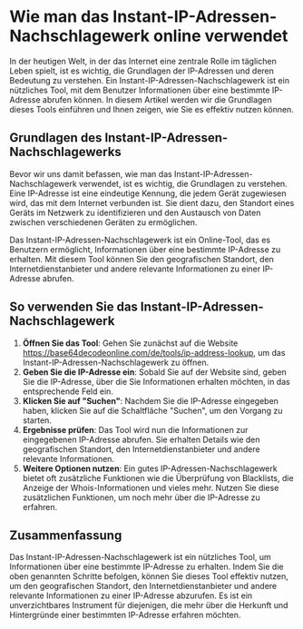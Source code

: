 Wie man das Instant-IP-Adressen-Nachschlagewerk online verwendet
================================================================

In der heutigen Welt, in der das Internet eine zentrale Rolle im täglichen Leben spielt, ist es wichtig, die Grundlagen der IP-Adressen und deren Bedeutung zu verstehen. Ein Instant-IP-Adressen-Nachschlagewerk ist ein nützliches Tool, mit dem Benutzer Informationen über eine bestimmte IP-Adresse abrufen können. In diesem Artikel werden wir die Grundlagen dieses Tools einführen und Ihnen zeigen, wie Sie es effektiv nutzen können.

Grundlagen des Instant-IP-Adressen-Nachschlagewerks
---------------------------------------------------

Bevor wir uns damit befassen, wie man das Instant-IP-Adressen-Nachschlagewerk verwendet, ist es wichtig, die Grundlagen zu verstehen. Eine IP-Adresse ist eine eindeutige Kennung, die jedem Gerät zugewiesen wird, das mit dem Internet verbunden ist. Sie dient dazu, den Standort eines Geräts im Netzwerk zu identifizieren und den Austausch von Daten zwischen verschiedenen Geräten zu ermöglichen.

Das Instant-IP-Adressen-Nachschlagewerk ist ein Online-Tool, das es Benutzern ermöglicht, Informationen über eine bestimmte IP-Adresse zu erhalten. Mit diesem Tool können Sie den geografischen Standort, den Internetdienstanbieter und andere relevante Informationen zu einer IP-Adresse abrufen.

So verwenden Sie das Instant-IP-Adressen-Nachschlagewerk
--------------------------------------------------------

1. **Öffnen Sie das Tool**: Gehen Sie zunächst auf die Website <https://base64decodeonline.com/de/tools/ip-address-lookup>, um das Instant-IP-Adressen-Nachschlagewerk zu öffnen.
2. **Geben Sie die IP-Adresse ein**: Sobald Sie auf der Website sind, geben Sie die IP-Adresse, über die Sie Informationen erhalten möchten, in das entsprechende Feld ein.
3. **Klicken Sie auf "Suchen"**: Nachdem Sie die IP-Adresse eingegeben haben, klicken Sie auf die Schaltfläche "Suchen", um den Vorgang zu starten.
4. **Ergebnisse prüfen**: Das Tool wird nun die Informationen zur eingegebenen IP-Adresse abrufen. Sie erhalten Details wie den geografischen Standort, den Internetdienstanbieter und andere relevante Informationen.
5. **Weitere Optionen nutzen**: Ein gutes IP-Adressen-Nachschlagewerk bietet oft zusätzliche Funktionen wie die Überprüfung von Blacklists, die Anzeige der Whois-Informationen und vieles mehr. Nutzen Sie diese zusätzlichen Funktionen, um noch mehr über die IP-Adresse zu erfahren.

Zusammenfassung
---------------

Das Instant-IP-Adressen-Nachschlagewerk ist ein nützliches Tool, um Informationen über eine bestimmte IP-Adresse zu erhalten. Indem Sie die oben genannten Schritte befolgen, können Sie dieses Tool effektiv nutzen, um den geografischen Standort, den Internetdienstanbieter und andere relevante Informationen zu einer IP-Adresse abzurufen. Es ist ein unverzichtbares Instrument für diejenigen, die mehr über die Herkunft und Hintergründe einer bestimmten IP-Adresse erfahren möchten.